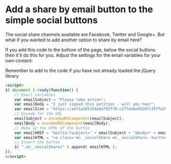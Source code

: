 # Add a share by email button to the simple social buttons

The social share channels available are Facebook, Twitter and Google+. But what if you wanted to add another option to share by email here?

If you add this code to the bottom of the page, below the social buttons then it'll do this for you. Adjust the settings for the email variables for your own content:

Remember to add <script src="https://ajax.googleapis.com/ajax/libs/jquery/3.3.1/jquery.min.js"></script> to the code if you have not already loaded the jQuery library

```html
<script>
$( document ).ready(function() {
    // Email variables
    var emailSubject = "Please take action";
    var emailBody = "I just signed this petition - will you too?";
    var emailIcon = "https://aaf1a18515da0e792f78-c27fdabe952dfc357fe25ebf5c8897ee.ssl.cf5.rackcdn.com/1757/en_share--email.png?v=1535971194000";
    // Encode for the URL
    emailSubject = encodeURIComponent(emailSubject);
    emailBody = encodeURIComponent(emailBody);
    // Make up the HTML of the button
    var emailHREF = "mailto:?subject=" + emailSubject + "&body=" + emailBody;
    var emailHTML = "<a class='en__socialShare en__socialShare--twitter' style='width: 60px; height: 60px; padding: 12px; margin: 0px;' href='" + emailHREF + "' target='_blank'><img src='" + emailIcon + "' alt='Share by email'></a>"; 
    // Insert the button
    $( ".en__socialShares" ).append( emailHTML );
});
</script>
